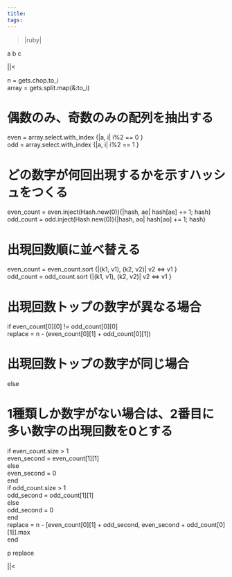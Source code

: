 ```yaml
---
title: 
tags: 
---
```

>|ruby|

a b c

||<

n = gets.chop.to_i  
array = gets.split.map(&:to_i)  
  
# 偶数のみ、奇数のみの配列を抽出する  
even = array.select.with_index {|a, i| i%2 == 0 }  
odd = array.select.with_index {|a, i| i%2 == 1 }  
  
# どの数字が何回出現するかを示すハッシュをつくる  
even_count = even.inject(Hash.new(0)){|hash, ae| hash[ae] += 1; hash}  
odd_count = odd.inject(Hash.new(0)){|hash, ao| hash[ao] += 1; hash}  
  
# 出現回数順に並べ替える  
even_count = even_count.sort {|(k1, v1), (k2, v2)| v2 <=> v1 }  
odd_count = odd_count.sort {|(k1, v1), (k2, v2)| v2 <=> v1 }  
  
# 出現回数トップの数字が異なる場合  
if even_count[0][0] != odd_count[0][0]  
replace = n - (even_count[0][1] + odd_count[0][1])  
  
# 出現回数トップの数字が同じ場合  
else  
# 1種類しか数字がない場合は、2番目に多い数字の出現回数を0とする  
if even_count.size > 1  
even_second = even_count[1][1]  
else  
even_second = 0  
end  
if odd_count.size > 1  
odd_second = odd_count[1][1]  
else  
odd_second = 0  
end  
replace = n - [even_count[0][1] + odd_second, even_second +
odd_count[0][1]].max  
end  
  
p replace

||<
